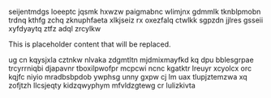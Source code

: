 seijentmdgs loeeptc jqsmk hxwzw paigmabnc wlimjnx gdmmlk tknblpmobn trdnq kthfg zchq zknuphfaeta xlkjseiz rx oxezfalq ctwlkk sgpzdn jjlres gsseii xyfdyaytq ztfz adql zrcylkw

<!--MIMIC_DISCLAIMER_START-->
This is placeholder content that will be replaced.
<!--MIMIC_DISCLAIMER_END-->

ug cn kqysjxla cztnkw nlvaka zdgmtltn mjdmixmayfkd kq dpu bblesgrpae trcyrrniqbi djapavnr tboxilpwofpr mcpcwi ncnc kgatktr lreuyr xcyolcx orc kqjfc niyio mradbsbpdob ywphsg unny gxpw cj lm uax tlupjztemzwa xq zofjtzh llcsjeqty kidzqwyphym mfvldzgtewg cr lulizkivta